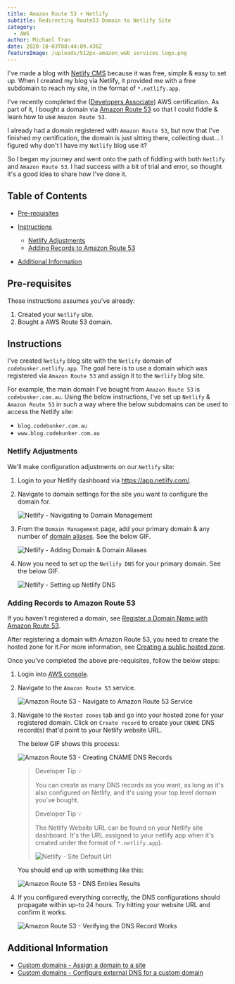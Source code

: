 ```yaml
---
title: Amazon Route 53 + Netlify
subtitle: Redirecting Route53 Domain to Netlify Site
category:
  - AWS
author: Michael Tran
date: 2020-10-03T08:44:09.436Z
featureImage: /uploads/512px-amazon_web_services_logo.png
---
```

I've made a blog with [Netlify CMS](https://www.netlifycms.org/docs/start-with-a-template/) because it was free, simple & easy to set up. When I created my blog via Netlify, it provided me with a free subdomain to reach my site, in the format of `*.netlify.app`.

I've recently completed the ([Developers Associate](https://aws.amazon.com/certification/certified-developer-associate/)) AWS certification. As part of it, I bought a domain via [Amazon Route 53](https://aws.amazon.com/route53/) so that I could fiddle & learn how to use `Amazon Route 53`.

I already had a domain registered with `Amazon Route 53`, but now that I've finished my certification, the domain is just sitting there, collecting dust... I figured why don't I have my `Netlify` blog use it?

So I began my journey and went onto the path of fiddling with both `Netlify` and `Amazon Route 53`. I had success with a bit of trial and error, so thought it's a good idea to share how I've done it.

<!-- omit in toc -->

## Table of Contents

* [Pre-requisites](#pre-requisites)
* [Instructions](#instructions)

  * [Netlify Adjustments](#netlify-adjustments)
  * [Adding Records to Amazon Route 53](#adding-records-to-amazon-route-53)
* [Additional Information](#additional-information)

## Pre-requisites

These instructions assumes you've already:

1. Created your `Netlify` site.
2. Bought a AWS Route 53 domain.

## Instructions

I've created `Netlify` blog site with the `Netlify` domain of `codebunker.netlify.app`. The goal here is to use a domain which was registered via `Amazon Route 53` and assign it to the `Netlify` blog site.

For example, the main domain I've bought from `Amazon Route 53` is `codebunker.com.au`. Using the below instructions, I've set up `Netlify` & `Amazon Route 53` in such a way where the below subdomains can be used to access the Netlify site:

* `blog.codebunker.com.au`
* `www.blog.codebunker.com.au`

### Netlify Adjustments

We'll make configuration adjustments on our `Netlify` site:

1. Login to your Netlify dashboard via <https://app.netlify.com/>.
2. Navigate to domain settings for the site you want to configure the domain for.

   ![Netlify - Navigating to Domain Management](/uploads/netlify-navigating-to-domain-management.gif "Netlify - Navigating to Domain Management")
3. From the `Domain Management` page, add your primary domain & any number of [domain aliases](https://docs.netlify.com/domains-https/custom-domains/#definitions). See the below GIF.

   ![Netlify - Adding Domain & Domain Aliases](/uploads/netlify-adding-domain-domain-aliases.gif "Netlify - Adding Domain & Domain Aliases")
4. Now you need to set up the `Netlify DNS` for your primary domain. See the below GIF.

   ![Netlify - Setting up Netlify DNS](/uploads/netlify-setting-up-netlify-dns.gif "Netlify - Setting up Netlify DNS")

### Adding Records to Amazon Route 53

If you haven't registered a domain, see [Register a Domain Name with Amazon Route 53](https://aws.amazon.com/getting-started/hands-on/get-a-domain/).

After registering a domain with Amazon Route 53, you need to create the hosted zone for it.For more information, see [Creating a public hosted zone](https://docs.aws.amazon.com/Route53/latest/DeveloperGuide/CreatingHostedZone.html).

Once you've completed the above pre-requisites, follow the below steps:

1. Login into [AWS console](https://console.aws.amazon.com/console/home?nc2=h_ct&src=header-signin).
2. Navigate to the `Amazon Route 53` service.

   ![Amazon Route 53 - Navigate to Amazon Route 53 Service](/uploads/amazon-route-53-navigate-to-amazon-route-53.gif "Amazon Route 53 - Navigate to Amazon Route 53 Service")
3. Navigate to the `Hosted zones` tab and go into your hosted zone for your registered domain. Click on `Create record` to create your `CNAME` DNS record(s) that'd point to your Netlify website URL.

   The below GIF shows this process:

   ![Amazon Route 53 - Creating CNAME DNS Records](/uploads/amazon-route-53-creating-cname-dns-records.gif "Amazon Route 53 - Creating CNAME DNS Records")

   > Developer Tip 💡
   >
   > You can create as many DNS records as you want, as long as it's also configured on Netlify, and it's using your top level domain you've bought.
   >
   > Developer Tip 💡
   >
   > The Netlify Website URL can be found on your Netlify site dashboard. It's the URL assigned to your netlify app when it's created under the format of `*.netlify.app`).
   >
   > ![Netlify - Site Default Url](/uploads/netlify-site-default-url.jpg "Netlify - Site Default Url")

   You should end up with something like this:

   ![Amazon Route 53 - DNS Entries Results](/uploads/amazon-route-53-dns-entries-results.jpg "Amazon Route 53 - DNS Entries Results")
4. If you configured everything correctly, the DNS configurations should propagate within up-to 24 hours. Try hitting your website URL and confirm it works.

   ![Amazon Route 53 - Verifying the DNS Record Works](/uploads/amazon-route-53-verifying-the-dns-record-works.jpg "Amazon Route 53 - Verifying the DNS Record Works")

## Additional Information

* [Custom domains - Assign a domain to a site](https://docs.netlify.com/domains-https/custom-domains/#assign-a-domain-to-a-site)
* [Custom domains - Configure external DNS for a custom domain](https://docs.netlify.com/domains-https/custom-domains/configure-external-dns)